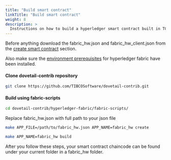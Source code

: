 ```yaml
---
title: "Build smart contract"
linkTitle: "Build smart contract"
weight: 8
description: >
  Instructions on how to build a hyperledger smart contract built in TCI (TIBCO Cloud Integration)
---
```


Before anything download the fabric_hw.json and fabric_hw_client.json from the [create smart contract](../create-smart-contract) section.

Also make sure the [environment prerequisites](../../../../getting-started/environment-prerequisites) for hyperledger fabric have been installed.


#### Clone dovetail-contrib repository

```bash
git clone https://github.com/TIBCOSoftware/dovetail-contrib.git
```

#### Build using fabric-scripts

```bash
cd dovetail-contrib/hyperledger-fabric/fabric-scripts/
```

Replace fabric_hw.json with full path to your json file

```bash
make APP_FILE=/path/to/fabric_hw.json APP_NAME=fabric_hw create
```

```bash
make APP_NAME=fabric_hw build
```

After you follow these steps, your smart contract chaincode can be found under your current folder in a fabric_hw folder.






